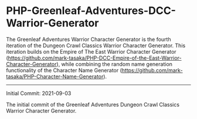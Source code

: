 # PHP-Greenleaf-Adventures-DCC-Warrior-Generator
The Greenleaf Adventures Warrior Character Generator is the fourth iteration of the Dungeon Crawl Classics Warrior Character Generator.  This iteration builds on the Empire of The East Warrior Character Generator (https://github.com/mark-tasaka/PHP-DCC-Empire-of-the-East-Warrior-Character-Generator), while combining the random name generation functionality of the Character Name Generator (https://github.com/mark-tasaka/PHP-Character-Name-Generator).

----------------------

Initial Commit: 2021-09-03

The initial commit of the Greenleaf Adventures Dungeon Crawl Classics Warrior Character Generator.
